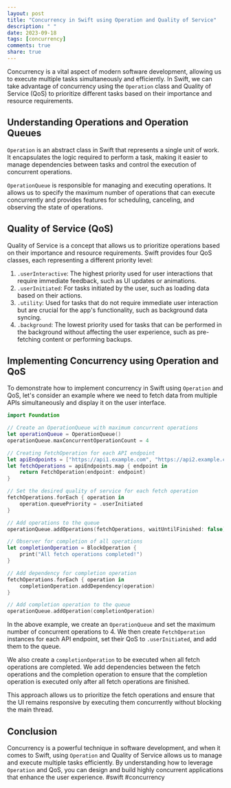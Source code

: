 ```yaml
---
layout: post
title: "Concurrency in Swift using Operation and Quality of Service"
description: " "
date: 2023-09-18
tags: [concurrency]
comments: true
share: true
---
```


Concurrency is a vital aspect of modern software development, allowing us to execute multiple tasks simultaneously and efficiently. In Swift, we can take advantage of concurrency using the `Operation` class and Quality of Service (QoS) to prioritize different tasks based on their importance and resource requirements.

## Understanding Operations and Operation Queues

`Operation` is an abstract class in Swift that represents a single unit of work. It encapsulates the logic required to perform a task, making it easier to manage dependencies between tasks and control the execution of concurrent operations.

`OperationQueue` is responsible for managing and executing operations. It allows us to specify the maximum number of operations that can execute concurrently and provides features for scheduling, canceling, and observing the state of operations.

## Quality of Service (QoS)

Quality of Service is a concept that allows us to prioritize operations based on their importance and resource requirements. Swift provides four QoS classes, each representing a different priority level:

1. `.userInteractive`: The highest priority used for user interactions that require immediate feedback, such as UI updates or animations.
2. `.userInitiated`: For tasks initiated by the user, such as loading data based on their actions.
3. `.utility`: Used for tasks that do not require immediate user interaction but are crucial for the app's functionality, such as background data syncing.
4. `.background`: The lowest priority used for tasks that can be performed in the background without affecting the user experience, such as pre-fetching content or performing backups.

## Implementing Concurrency using Operation and QoS

To demonstrate how to implement concurrency in Swift using `Operation` and QoS, let's consider an example where we need to fetch data from multiple APIs simultaneously and display it on the user interface.

```swift
import Foundation

// Create an OperationQueue with maximum concurrent operations
let operationQueue = OperationQueue()
operationQueue.maxConcurrentOperationCount = 4

// Creating FetchOperation for each API endpoint
let apiEndpoints = ["https://api1.example.com", "https://api2.example.com", "https://api3.example.com"]
let fetchOperations = apiEndpoints.map { endpoint in
    return FetchOperation(endpoint: endpoint)
}

// Set the desired quality of service for each fetch operation
fetchOperations.forEach { operation in
    operation.queuePriority = .userInitiated
}

// Add operations to the queue
operationQueue.addOperations(fetchOperations, waitUntilFinished: false)

// Observer for completion of all operations
let completionOperation = BlockOperation {
    print("All fetch operations completed!")
}

// Add dependency for completion operation
fetchOperations.forEach { operation in
    completionOperation.addDependency(operation)
}

// Add completion operation to the queue
operationQueue.addOperation(completionOperation)
```

In the above example, we create an `OperationQueue` and set the maximum number of concurrent operations to 4. We then create `FetchOperation` instances for each API endpoint, set their QoS to `.userInitiated`, and add them to the queue.

We also create a `completionOperation` to be executed when all fetch operations are completed. We add dependencies between the fetch operations and the completion operation to ensure that the completion operation is executed only after all fetch operations are finished.

This approach allows us to prioritize the fetch operations and ensure that the UI remains responsive by executing them concurrently without blocking the main thread.

## Conclusion

Concurrency is a powerful technique in software development, and when it comes to Swift, using `Operation` and Quality of Service allows us to manage and execute multiple tasks efficiently. By understanding how to leverage `Operation` and QoS, you can design and build highly concurrent applications that enhance the user experience. #swift #concurrency